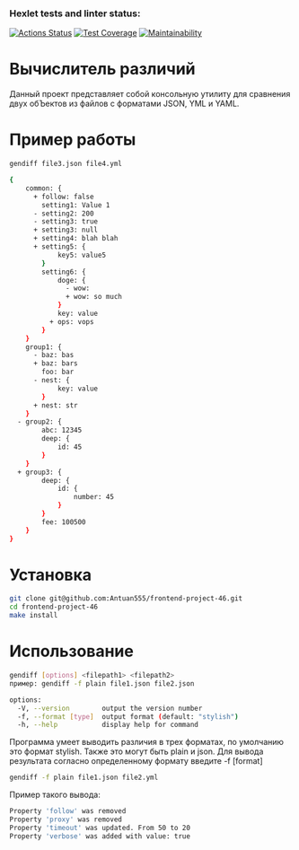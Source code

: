 ### Hexlet tests and linter status:
[![Actions Status](https://github.com/Antuan555/frontend-project-46/actions/workflows/hexlet-check.yml/badge.svg)](https://github.com/Antuan555/frontend-project-46/actions)
[![Test Coverage](https://api.codeclimate.com/v1/badges/db2b8e659f9ee43fa135/test_coverage)](https://codeclimate.com/github/Antuan555/frontend-project-46/test_coverage)
[![Maintainability](https://api.codeclimate.com/v1/badges/db2b8e659f9ee43fa135/maintainability)](https://codeclimate.com/github/Antuan555/frontend-project-46/maintainability)

# Вычислитель различий

Данный проект представляет собой консольную утилиту для сравнения двух обЪектов из файлов с форматами JSON, YML и YAML.

# Пример работы
```bash
gendiff file3.json file4.yml

{
    common: {
      + follow: false
        setting1: Value 1
      - setting2: 200
      - setting3: true
      + setting3: null
      + setting4: blah blah
      + setting5: {
            key5: value5
        }
        setting6: {
            doge: {
              - wow:
              + wow: so much
            }
            key: value
          + ops: vops
        }
    }
    group1: {
      - baz: bas
      + baz: bars
        foo: bar
      - nest: {
            key: value
        }
      + nest: str
    }
  - group2: {
        abc: 12345
        deep: {
            id: 45
        }
    }
  + group3: {
        deep: {
            id: {
                number: 45
            }
        }
        fee: 100500
    }
}
```
# Установка

```bash
git clone git@github.com:Antuan555/frontend-project-46.git
cd frontend-project-46
make install
```
# Использование

```bash
gendiff [options] <filepath1> <filepath2>
пример: gendiff -f plain file1.json file2.json
```

```bash
options:
  -V, --version        output the version number
  -f, --format [type]  output format (default: "stylish")
  -h, --help           display help for command
```

Программа умеет выводить различия в трех форматах, по умолчанию это формат stylish. Также это могут быть plain и json. Для вывода результата согласно определенному формату введите -f [format]

```bash
gendiff -f plain file1.json file2.yml
```

Пример такого вывода:
```bash
Property 'follow' was removed
Property 'proxy' was removed
Property 'timeout' was updated. From 50 to 20
Property 'verbose' was added with value: true
```